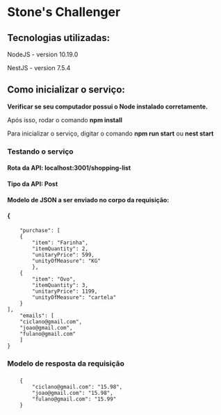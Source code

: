 
# Stone's Challenger

  

## Tecnologias utilizadas:

<p>NodeJS - version 10.19.0</p>

<p>NestJS - version 7.5.4</p>

  

## Como inicializar o serviço:

<p><b>Verificar se seu computador possui o Node instalado corretamente.</b></p>

<p>Após isso, rodar o comando <b>npm install</b></p>

<p>Para inicializar o serviço, digitar o comando <b>npm run start</b> ou <b>nest start</b></p>

  

### Testando o serviço

#### Rota da API: localhost:3001/shopping-list

#### Tipo da API: Post

#### Modelo de JSON a ser enviado no corpo da requisição:

#### {
		"purchase": [
		{
			"item": "Farinha",
			"itemQuantity": 2,
			"unitaryPrice": 599,
			"unityOfMeasure": "KG"
			},
		{
			"item": "Ovo",
			"itemQuantity": 3,
			"unitaryPrice": 1199,
			"unityOfMeasure": "cartela"
		}
	],
		"emails": [
		"ciclano@gmail.com",
		"joao@gmail.com",
		"fulano@gmail.com"
		]
	}

### Modelo de resposta da requisição
###
		{
			"ciclano@gmail.com": "15.98",
			"joao@gmail.com": "15.98",
			"fulano@gmail.com": "15.99"
		} 
